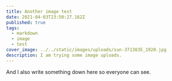 ```yaml
---
title: Another image test
date: 2021-04-03T23:50:27.162Z
published: true
tags:
  - markdown
  - image
  - test
cover_image: ../../static/images/uploads/sun-3713835_1920.jpg
description: I am trying some image uploads.
---
```

And I also write something down here so everyone can see.